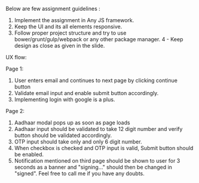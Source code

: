 Below are few assignment guidelines :  

1. Implement the assignment in Any JS framework. 
2. Keep the UI and its all elements responsive.
3. Follow proper project structure and try to use bower/grunt/gulp/webpack or any other package manager. 
4 - Keep design as close as given in the slide. 


UX flow:


Page 1: 
1. User enters email and continues to next page by clicking continue button
2. Validate email input and enable submit button accordingly.
3. Implementing login with google is a plus.


Page 2:
1. Aadhaar modal pops up as soon as page loads
2. Aadhaar input should be validated to take 12 digit number and verify button should be validated accordingly.
3. OTP input should take only and only 6 digit number.
4. When checkbox is checked and OTP input is valid, Submit button should be enabled.
5. Notification mentioned on third page should be shown to user for 3 seconds as a banner and "signing..." should then be changed in "signed". 
Feel free to call me if you have any doubts. 
